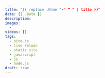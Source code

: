 ```yaml
---
title: "{{ replace .Name "-" " " | title }}"
date: {{ .Date }}
description:
images:
  -
videos: []
tags:
  - site.js
  - live reload
  - static site
  - javascript
  - js
  - node.js
draft: true
---
```


